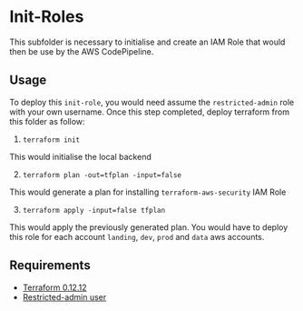# Init-Roles

This subfolder is necessary to initialise and create an IAM Role that would then be use by the AWS CodePipeline.

## Usage

To deploy this `init-role`, you would need assume the `restricted-admin` role with your own username. Once this step completed, deploy terraform from this folder as follow:

1. `terraform init`

This would initialise the local backend

2. `terraform plan -out=tfplan -input=false`

This would generate a plan for installing `terraform-aws-security` IAM Role

3. `terraform apply -input=false tfplan`

This would apply the previously generated plan. You would have to deploy this role for each account `landing`, `dev`, `prod` and `data` aws accounts.

## Requirements

- [Terraform 0.12.12](https://www.terraform.io/downloads.html)
- [Restricted-admin user](https://github.com/ministryofjustice/analytical-platform-iam)
